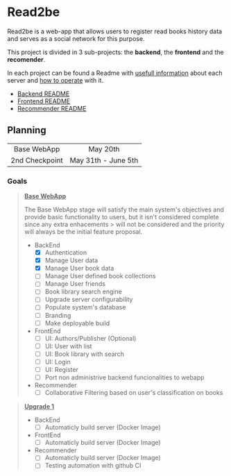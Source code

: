 # Read2be

Read2be is a web-app that allows users to register read books
history data and serves as a social network for this purpose.

This project is divided in 3 sub-projects: the **backend**,
the **frontend** and the **recomender**.

In each project can be found a Readme with <ins>usefull information</ins> about each server and <ins>how to operate</ins> with it.

- [Backend README](/backend/README.md)
- [Frontend README](/frontend/README.md)
- [Recommender README](/recommender/README.md)


## Planning

|                |                     |
|:--------------:|:-------------------:|
| Base WebApp    | May 20th            |
| 2nd Checkpoint | May 31th - June 5th |


### Goals
> <ins>**Base WebApp**</ins>
> 
> The Base WebApp stage will satisfy the main system's objectives and provide basic functionality to users, but it isn't considered complete since any extra enhacements > will not be considered and the priority will always be the initial feature proposal.
> 
> - BackEnd
>     - [x] Authentication
>     - [x] Manage User data
>     - [x] Manage User book data
>     - [ ] Manage User defined book collections
>     - [ ] Manage User friends
>     - [ ] Book library search engine
>     - [ ] Upgrade server configurability
>     - [ ] Populate system's database 
>     - [ ] Branding
>     - [ ] Make deployable build
>
> - FrontEnd
>     - [ ] UI: Authors/Publisher (Optional)
>     - [ ] UI: User with list
>     - [ ] UI: Book library with search
>     - [ ] UI: Login
>     - [ ] UI: Register
>     - [ ] Port non administrive backend funcionalities to webapp
>
> - Recommender
>     - [ ] Collaborative Filtering based on user's classification on books

> <ins>**Upgrade 1**</ins>
> 
> - BackEnd
>     - [ ] Automaticly build server (Docker Image)
> 
> - FrontEnd
>     - [ ] Automaticly build server (Docker Image)
>     
> - Recommender
>     - [ ] Automaticly build server (Docker Image)
>     - [ ] Testing automation with github CI


<!--
## Backend

A REST API in JSON format to implement the system logic and control the app flow.

## Frontend

A HTTP server that serves dynamic views with data from the backend.

## Recomender

A REST API in JSON format for the Recomender Engine to answer to recomendations of books to users.
-->